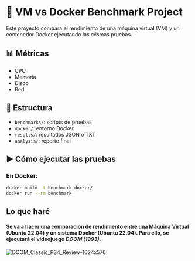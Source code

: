 # 🧪 VM vs Docker Benchmark Project

Este proyecto compara el rendimiento de una máquina virtual (VM) y un contenedor Docker ejecutando las mismas pruebas.

## 📊 Métricas

- CPU
- Memoria
- Disco
- Red

## 📂 Estructura

- `benchmarks/`: scripts de pruebas
- `docker/`: entorno Docker
- `results/`: resultados JSON o TXT
- `analysis/`: reporte final

## ▶️ Cómo ejecutar las pruebas

### En Docker:

```bash
docker build -t benchmark docker/
docker run --rm benchmark
```

## Lo que haré
#### Se va a hacer una comparación de rendimiento entre una Máquina Virtual (Ubuntu 22.04) y un sistema Docker (Ubuntu 22.04). Para ello, se ejecutará el videojuego ***DOOM (1993)***.
![DOOM_Classic_PS4_Review-1024x576](https://github.com/user-attachments/assets/80f004f7-a69c-41b9-a06d-0c85852a06f4)
